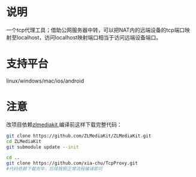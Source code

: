 # 说明
一个tcp代理工具；借助公网服务器中转，可以把NAT内的远端设备的tcp端口映射至localhost，访问localhost映射端口相当于访问远端设备端口。

# 支持平台
 linux/windows/mac/ios/android
 
# 注意
 改项目依赖[zlmediakit](https://github.com/ZLMediaKit/ZLMediaKit),编译前这样下载完整代码：
 
```bash
git clone https://github.com/ZLMediaKit/ZLMediaKit.git
cd ZLMediaKit
git submodule update --init

cd ..
git clone https://github.com/xia-chu/TcpProxy.git
#代码依赖下载完毕，后续按照正常流程编译即可
```